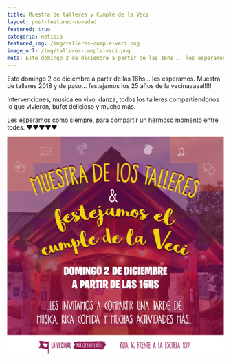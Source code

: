 ```yaml
---
title: Muestra de talleres y Cumple de la Veci
layout: post-featured-novedad
featured: true
categoria: noticia
featured_img: /img/talleres-cumple-veci.png
image_url: /img/talleres-cumple-veci.png
meta: Este domingo 2 de diciembre a partir de las 16hs .. les esperamos. Muestra de talleres 2018 y de paso... festejamos los 25 años de la vecinaaaaal!!!! 
--- 
```


Este domingo 2 de diciembre a partir de las 16hs .. les esperamos. Muestra de talleres 2018 y de paso... festejamos los 25 años de la vecinaaaaal!!!! 

Intervenciones, musica en vivo, danza, todos los talleres compartiendonos lo que vivieron, bufet delicioso y mucho más. 

Les esperamos como siempre, para compartir un hermoso momento entre todes. ♥♥♥♥♥

<div style="position: relative;">
	<div class="gallery col-3">
        <a style="width: 100%;" href="/img/talleres-cumple-veci.png" data-fancybox="images" data-srcset="/img/talleres-cumple-veci.png" class="item-gallery">
            <img src="/img/talleres-cumple-veci.png" />
        </a>
    </div>
</div>